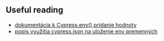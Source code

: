 ## Useful reading
* [dokumentácia k Cypress.env() pridanie hodnoty](https://docs.cypress.io/api/cypress-api/env.html#Syntax)
* [popis využitia cypress.json na uloženie env premenných](https://docs.cypress.io/guides/guides/environment-variables.html#Setting)